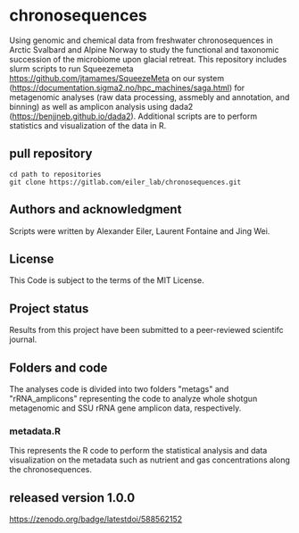 # chronosequences

Using genomic and chemical data from freshwater chronosequences in Arctic Svalbard and Alpine Norway to study the functional and taxonomic succession of the microbiome upon glacial retreat. This repository includes slurm scripts to run Squeezemeta https://github.com/jtamames/SqueezeMeta on our system (https://documentation.sigma2.no/hpc_machines/saga.html) for metagenomic analyses (raw data processing, assmebly and annotation, and binning) as well as amplicon analysis using dada2 (https://benjjneb.github.io/dada2). Additional scripts are to perform statistics and visualization of the data in R.  

## pull repository

```
cd path to repositories
git clone https://gitlab.com/eiler_lab/chronosequences.git
```

## Authors and acknowledgment
Scripts were written by Alexander Eiler, Laurent Fontaine and Jing Wei.

## License
This Code is subject to the terms of the MIT License. 

## Project status
Results from this project have been submitted to a peer-reviewed scientifc journal.

## Folders and code
The analyses code is divided into two folders "metags" and "rRNA_amplicons" representing the code to analyze whole shotgun metagenomic and SSU rRNA gene amplicon data, respectively.

### metadata.R
This represents the R code to perform the statistical analysis and data visualization on the metadata such as nutrient and gas concentrations along the chronosequences.

## released version 1.0.0
https://zenodo.org/badge/latestdoi/588562152
